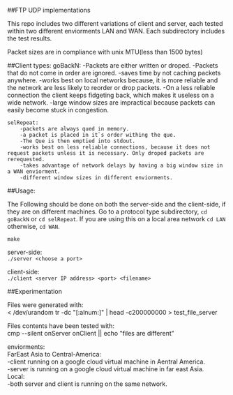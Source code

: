 
##FTP UDP implementations

This repo includes two different variations of client and server, each tested within two different enviorments LAN and WAN.
Each subdirectory includes the test results.

Packet sizes are in compliance with unix MTU(less than 1500 bytes)



##Client types:
	goBackN:
		-Packets are either written or droped.
		-Packets that do not come in order are ignored.
		-saves time by not caching packets anywhere.
		-works best on local networks because, it is more reliable and the network are less likely to reorder or drop packets.
		-On a less reliable connection the client keeps fidgeting back, which makes it useless on a wide network.
		-large window sizes are impractical because packets can easily become stuck in congestion.

	selRepeat:
		-packets are always qued in memory.
		-a packet is placed in it`s order withing the que.
		-The Que is then emptied into stdout.
		-works best on less reliable connections, because it does not request packets unless it is necessary. Only droped packets are rerequested.
		-takes advantage of network delays by having a big window size in a WAN enviorment.
		-different window sizes in different enviorments.
 
##Usage:

The Following should be done on both the server-side and the client-side, if they are on different machines.
Go to a protocol type subdirectory, `cd goBackN` or `cd selRepeat`. If you are using this on a local area network `cd LAN` otherwise, `cd WAN`.  
  
`make`  
  
server-side:  
`./server <choose a port>`  
  
client-side:  
`./client <server IP address> <port> <filename>`  
  
##Experimentation
  
Files were generated with:  
	< /dev/urandom tr -dc "[:alnum:]" | head -c200000000 > test_file_server  
  
Files contents have been tested with:  
	cmp --silent onServer onClient || echo "files are different"  
  
enviorments:  
	FarEast Asia to Central-America:  
		-client running on a google cloud virtual machine in Aentral America.  
		-server is running on a google cloud virtual machine in far east Asia.  
	Local:  
		-both server and client is running on the same network.  